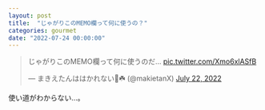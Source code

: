 ```yaml
---
layout: post
title:  "じゃがりこのMEMO欄って何に使うの？"
categories: gourmet
date: "2022-07-24 00:00:00"
---
```


<blockquote class="twitter-tweet tw-align-center"><p lang="ja" dir="ltr">じゃがりこのMEMO欄って何に使うのだ… <a href="https://t.co/Xmo6xlASfB">pic.twitter.com/Xmo6xlASfB</a></p>&mdash; まきえたんははかれない🥦☘️ (@makietanX) <a href="https://twitter.com/makietanX/status/1550441566199721986?ref_src=twsrc%5Etfw">July 22, 2022</a></blockquote> <script async src="https://platform.twitter.com/widgets.js" charset="utf-8"></script>

使い道がわからない...。

